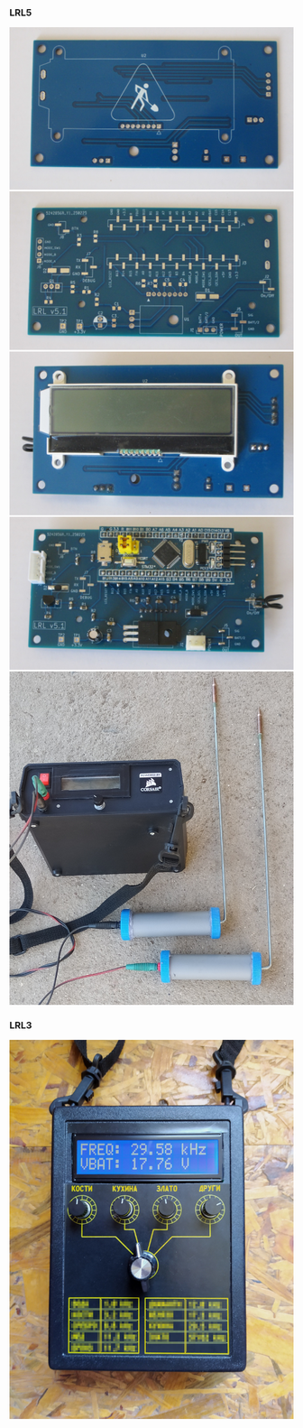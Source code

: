 <h3>LRL5</h3>
<img src="Screenshots/Screenshot_01.jpg" width="600"/>
<img src="Screenshots/Screenshot_02.jpg" width="600"/>
<img src="Screenshots/Screenshot_03.jpg" width="600"/>
<img src="Screenshots/Screenshot_04.jpg" width="600"/>
<img src="Screenshots/Screenshot_05.jpg" width="600"/>
<h3>LRL3</h3>
<img src="Screenshots/LRL3.jpg" width="600"/>
